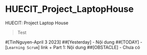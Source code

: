 # HUECIT_Project_LaptopHouse
HUECIT: Project Laptop House 
>Test

#[TinNguyen-April 3 2023]
##[Yesterday]
    - Nội dung
##[TODAY]
    - [`Learning Scrum`] link
        + Part 1: Nội dung
##[OBSTACLE]
    - Chưa có
